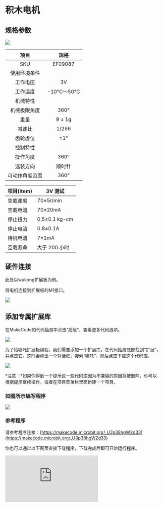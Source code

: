 # 积木电机

## 规格参数

![](https://wiki-media-ef.oss-cn-hongkong.aliyuncs.com/docs/microbit/sensor/octopus-sensors/sensor/images/ef09087-1.png)

| 项目 | 规格 |
| :-: | :-: |
| SKU | EF09087 |
| 使用环境条件 |  |
| 工作电压 | 3V |
| 工作温度 | -10℃～50℃ |
| 机械特性 |  |
| 机械极限角度 | 360° |
| 重量 | 9 ± 1g |
| 减速比 | 1/266 |
| 齿轮虚位 | ≤1° |
| 控制特性 |  |
| 操作角度 | 360° |
| 选装方向         | 顺时针 |
| 可动作角度范围   | 360° |


| 项目(Item)       | 3V 测试           |
|------------------|------------------|
| 空載速度          | 70±5r/min      |
| 空載电流          | 70±20mA          |
| 停止扭力          | 0.5±0.1 kg-cm    |
| 停止电流          | 0.8±0.1A         |
| 待机电流          | 7±1mA            |
| 空載寿命          | 大于 200 小时    |


## 硬件连接

此处以wukong扩展板为例。

将电机连接到扩展板的M1接口。

![](https://wiki-media-ef.oss-cn-hongkong.aliyuncs.com/docs/microbit/sensor/octopus-sensors/sensor/images/ef09087-2.png)

## 添加专属扩展库

在MakeCode的代码抽屉中点击“高级”，查看更多代码选项。

![](https://wiki-media-ef.oss-cn-hongkong.aliyuncs.com/docs/microbit/sensor/octopus-sensors/sensor/images/ef09081-3.png)

为了给哪吒扩展板编程，我们需要添加一个扩展库。在代码抽屉底部找到“扩展”，并点击它。这时会弹出一个对话框，搜索“哪吒”，然后点击下载这个代码库。

![](https://wiki-media-ef.oss-cn-hongkong.aliyuncs.com/docs/microbit/sensor/octopus-sensors/sensor/images/ef09081-4.png)

*注意：*如果你得到一个提示说一些代码库因为不兼容的原因将被删除，你可以根据提示继续操作，或者在项目菜单栏里面新建一个项目。

### 如图所示编写程序

![](https://wiki-media-ef.oss-cn-hongkong.aliyuncs.com/docs/microbit/sensor/octopus-sensors/sensor/images/ef09087-5.png)


### 参考程序

请参考程序连接：[https://makecode.microbit.org/_U3p38hgW2d33](https://makecode.microbit.org/_U3p38hgW2d33)

你也可以通过以下网页直接下载程序，下载完成后即可开始运行程序。

<div
    style={{
        position: 'relative',
        paddingBottom: '60%',
        overflow: 'hidden',
    }}
>
    <iframe
        src="https://makecode.microbit.org/_U3p38hgW2d33"
        frameborder="0"
        sandbox="allow-popups allow-forms allow-scripts allow-same-origin"
        style={{
            position: 'absolute',
            width: '100%',
            height: '100%',
        }}
    />
</div>

### 结果

按键A按下时电机转动，当按键B按下时电机停止转动。

### 注意事项

<b>注意：当使用电机时，应该注意电机是否有堵转，如果电机堵转，可能有烧毁的风险。</b>
